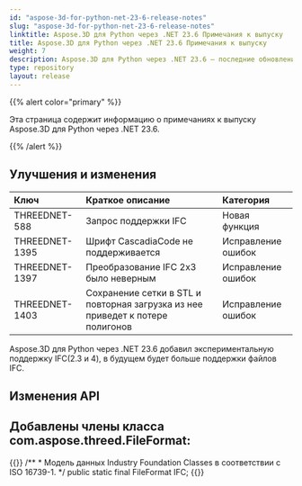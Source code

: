 ```yaml
---
id: "aspose-3d-for-python-net-23-6-release-notes"
slug: "aspose-3d-for-python-net-23-6-release-notes"
linktitle: Aspose.3D для Python через .NET 23.6 Примечания к выпуску
title: Aspose.3D для Python через .NET 23.6 Примечания к выпуску
weight: 7
description: Aspose.3D для Python через .NET 23.6 — последние обновления и исправления.
type: repository
layout: release
---
```


{{% alert color="primary" %}}

Эта страница содержит информацию о примечаниях к выпуску Aspose.3D для Python через .NET 23.6.

{{% /alert %}}
## **Улучшения и изменения**

|**Ключ**|**Краткое описание**|**Категория**|
| :- | :- | :- |
| THREEDNET-588 | Запрос поддержки IFC | Новая функция |
| THREEDNET-1395 | Шрифт CascadiaCode не поддерживается | Исправление ошибок |
| THREEDNET-1397 | Преобразование IFC 2x3 было неверным | Исправление ошибок |
| THREEDNET-1403 | Сохранение сетки в STL и повторная загрузка из нее приведет к потере полигонов | Исправление ошибок |


Aspose.3D для Python через .NET 23.6 добавил экспериментальную поддержку IFC(2.3 и 4), в будущем будет больше поддержки файлов IFC.

## Изменения API ##

## Добавлены члены класса **com.aspose.threed.FileFormat**:

{{<highlight java>}}
    /**
     * Модель данных Industry Foundation Classes в соответствии с ISO 16739-1.
     */
    public static final FileFormat IFC;
{{</highlight>}}